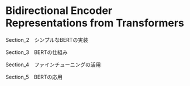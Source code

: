# Bidirectional Encoder Representations from Transformers

Section_2　シンプルなBERTの実装

Section_3　BERTの仕組み

Section_4　ファインチューニングの活用

Section_5　BERTの応用
